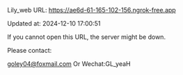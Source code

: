 Lily_web URL: https://ae6d-61-165-102-156.ngrok-free.app

Updated at: 2024-12-10 17:00:51

If you cannot open this URL, the server might be down.

Please contact: 

goley04@foxmail.com Or Wechat:GL_yeaH